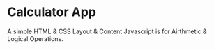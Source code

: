 # Calculator App
A simple HTML & CSS Layout & Content
Javascript is for Airthmetic & Logical Operations.
